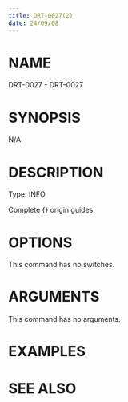 ```yaml
---
title: DRT-0027(2)
date: 24/09/08
---
```


# NAME

DRT-0027 - DRT-0027

# SYNOPSIS

N/A.

# DESCRIPTION

Type: INFO

Complete {} origin guides.

# OPTIONS

This command has no switches.

# ARGUMENTS

This command has no arguments.

# EXAMPLES

# SEE ALSO
